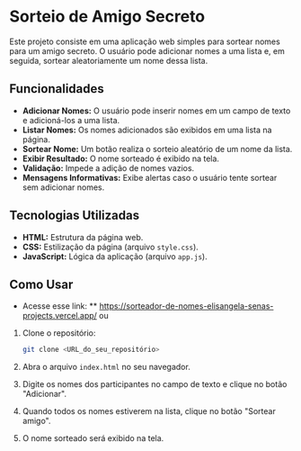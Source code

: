 # Sorteio de Amigo Secreto

Este projeto consiste em uma aplicação web simples para sortear nomes para um amigo secreto. O usuário pode adicionar nomes a uma lista e, em seguida, sortear aleatoriamente um nome dessa lista.

## Funcionalidades

*   **Adicionar Nomes:** O usuário pode inserir nomes em um campo de texto e adicioná-los a uma lista.
*   **Listar Nomes:** Os nomes adicionados são exibidos em uma lista na página.
*   **Sortear Nome:** Um botão realiza o sorteio aleatório de um nome da lista.
*   **Exibir Resultado:** O nome sorteado é exibido na tela.
*   **Validação:** Impede a adição de nomes vazios.
*   **Mensagens Informativas:** Exibe alertas caso o usuário tente sortear sem adicionar nomes.

## Tecnologias Utilizadas

*   **HTML:** Estrutura da página web.
*   **CSS:** Estilização da página (arquivo `style.css`).
*   **JavaScript:** Lógica da aplicação (arquivo `app.js`).

## Como Usar

* Acesse esse link:  ** https://sorteador-de-nomes-elisangela-senas-projects.vercel.app/ ou
  
1.  Clone o repositório:

    ```bash
    git clone <URL_do_seu_repositório>
    ```

2.  Abra o arquivo `index.html` no seu navegador.

3.  Digite os nomes dos participantes no campo de texto e clique no botão "Adicionar".

4.  Quando todos os nomes estiverem na lista, clique no botão "Sortear amigo".

5.  O nome sorteado será exibido na tela.
